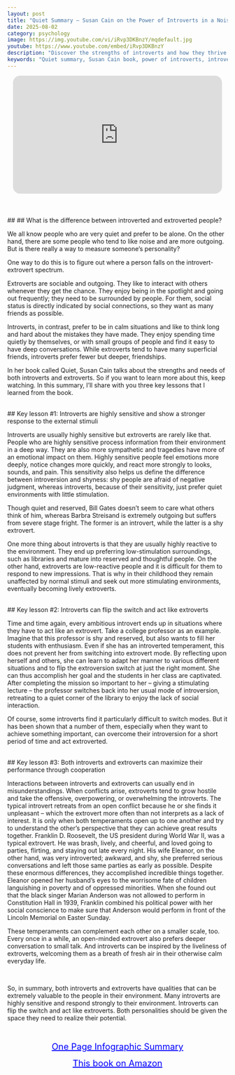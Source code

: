 ```yaml
---
layout: post
title: "Quiet Summary – Susan Cain on the Power of Introverts in a Noisy World"
date: 2025-08-02
category: psychology
image: https://img.youtube.com/vi/iRvp3DKBnzY/mqdefault.jpg
youtube: https://www.youtube.com/embed/iRvp3DKBnzY
description: "Discover the strengths of introverts and how they thrive in an extroverted world, based on Susan Cain’s Quiet."
keywords: "Quiet summary, Susan Cain book, power of introverts, introvert vs extrovert, psychology of personality"
---
```


<div style="display: flex; justify-content: center; margin-bottom: 20px;">
  <div style="aspect-ratio: 16 / 9; width: 95%; max-width: 700px; position: relative;">
    <iframe 
      src="https://www.youtube.com/embed/iRvp3DKBnzY"
      title="Quiet Summary – Susan Cain on the Power of Introverts in a Noisy World"
      allowfullscreen
      frameborder="0"
      style="position: absolute; inset: 0; width: 100%; height: 100%; border-radius: 16px;">
    </iframe>
  </div>
</div>

<div style="height: 15px;"></div>
<!-- ..................................................................... -->

<br>
## 
## What is the difference between introverted and extroverted people?


We all know people who are very quiet and prefer to be alone. On the other hand, there are some people who tend to like noise and are more outgoing. But is there really a way to measure someone’s personality?

One way to do this is to figure out where a person falls on the introvert-extrovert spectrum.


Extroverts are sociable and outgoing. They like to interact with others whenever they get the chance. They enjoy being in the spotlight and going out frequently; they need to be surrounded by people. For them, social status is directly indicated by social connections, so they want as many friends as possible.


Introverts, in contrast, prefer to be in calm situations and like to think long and hard about the mistakes they have made. They enjoy spending time quietly by themselves, or with small groups of people and find it easy to have deep conversations. While extroverts tend to have many superficial friends, introverts prefer fewer but deeper, friendships.


In her book called Quiet, Susan Cain talks about the strengths and needs of both introverts and extroverts. So if you want to learn more about this, keep watching. In this summary, I’ll share with you three key lessons that I learned from the book.



<br>
## Key lesson #1: Introverts are highly sensitive and show a stronger response to the external stimuli


Introverts are usually highly sensitive but extroverts are rarely like that. People who are highly sensitive process information from their environment in a deep way. They are also more sympathetic and tragedies have more of an emotional impact on them. Highly sensitive people feel emotions more deeply, notice changes more quickly, and react more strongly to looks, sounds, and pain. This sensitivity also helps us define the difference between introversion and shyness: shy people are afraid of negative judgment, whereas introverts, because of their sensitivity, just prefer quiet environments with little stimulation. 

Though quiet and reserved, Bill Gates doesn’t seem to care what others think of him, whereas Barbra Streisand is extremely outgoing but suffers from severe stage fright. The former is an introvert, while the latter is a shy extrovert.

One more thing about introverts is that they are usually highly reactive to the environment. They end up preferring low-stimulation surroundings, such as libraries and mature into reserved and thoughtful people. On the other hand, extroverts are low-reactive people and it is difficult for them to respond to new impressions. That is why in their childhood they remain unaffected by normal stimuli and seek out more stimulating environments, eventually becoming lively extroverts.



<br>
## Key lesson #2: Introverts can flip the switch and act like extroverts


Time and time again, every ambitious introvert ends up in situations where they have to act like an extrovert. Take a college professor as an example. Imagine that this professor is shy and reserved, but also wants to fill her students with enthusiasm. Even if she has an introverted temperament, this does not prevent her from switching into extrovert mode. By reflecting upon herself and others, she can learn to adapt her manner to various different situations and to flip the extroversion switch at just the right moment. She can thus accomplish her goal and the students in her class are captivated. After completing the mission so important to her – giving a stimulating lecture – the professor switches back into her usual mode of introversion, retreating to a quiet corner of the library to enjoy the lack of social interaction.

Of course, some introverts find it particularly difficult to switch modes. But it has been shown that a number of them, especially when they want to achieve something important, can overcome their introversion for a short period of time and act extroverted.



<br>
## Key lesson #3: Both introverts and extroverts can maximize their performance through cooperation


Interactions between introverts and extroverts can usually end in misunderstandings. When conflicts arise, extroverts tend to grow hostile and take the offensive, overpowering, or overwhelming the introverts. The typical introvert retreats from an open conflict because he or she finds it unpleasant – which the extrovert more often than not interprets as a lack of interest. It is only when both temperaments open up to one another and try to understand the other’s perspective that they can achieve great results together. Franklin D. Roosevelt, the US president during World War II, was a typical extrovert. He was brash, lively, and cheerful, and loved going to parties, flirting, and staying out late every night. His wife Eleanor, on the other hand, was very introverted; awkward, and shy, she preferred serious conversations and left those same parties as early as possible. Despite these enormous differences, they accomplished incredible things together. Eleanor opened her husband’s eyes to the worrisome fate of children languishing in poverty and of oppressed minorities. When she found out that the black singer Marian Anderson was not allowed to perform in Constitution Hall in 1939, Franklin combined his political power with her social conscience to make sure that Anderson would perform in front of the Lincoln Memorial on Easter Sunday.

These temperaments can complement each other on a smaller scale, too. Every once in a while, an open-minded extrovert also prefers deeper conversation to small talk. And introverts can be inspired by the liveliness of extroverts, welcoming them as a breath of fresh air in their otherwise calm everyday life.

<br>
 
So, in summary, both introverts and extroverts have qualities that can be extremely valuable to the people in their environment. Many introverts are highly sensitive and respond strongly to their environment. Introverts can flip the switch and act like extroverts. Both personalities should be given the space they need to realize their potential.

<br>
<p style="text-align: center;">
  <a href="https://summary.readandgrowwise.com/quiet" target="_blank" style="color: blue; text-decoration: underline; font-size: 20px;">
    One Page Infographic Summary
  </a>
</p>
<p style="text-align: center;">
  <a href="https://amzn.to/40G2MxZ" target="_blank" style="color: blue; text-decoration: underline; font-size: 20px;">
    This book on Amazon
  </a>
</p>
